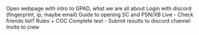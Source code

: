 Open webpage with intro to GPAD, what we are all about
Login with discord (fingerprint, ip, maybe email)
Guide to opening SC and PSN/XB Live - Check friends list?
Rules + COC
Complete test - Submit results to discord channel
Invite to crew
